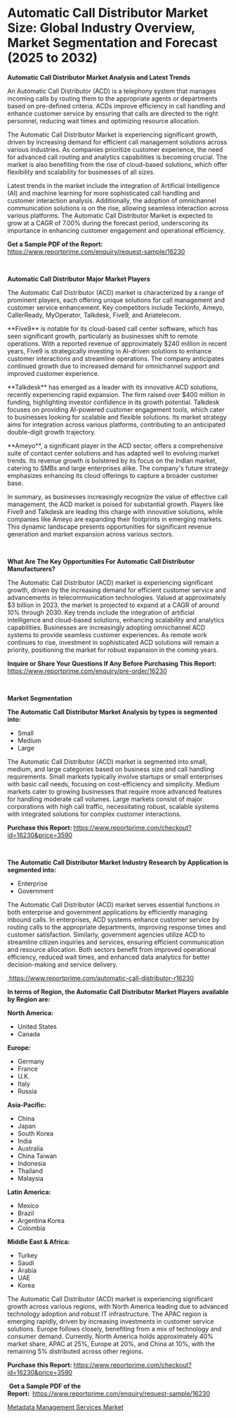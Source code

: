 <p><h1>Automatic Call Distributor Market Size: Global Industry Overview, Market Segmentation and Forecast (2025 to 2032)</h1></p><p><strong>Automatic Call Distributor Market Analysis and Latest Trends</strong></p>
<p><p>An Automatic Call Distributor (ACD) is a telephony system that manages incoming calls by routing them to the appropriate agents or departments based on pre-defined criteria. ACDs improve efficiency in call handling and enhance customer service by ensuring that calls are directed to the right personnel, reducing wait times and optimizing resource allocation.</p><p>The Automatic Call Distributor Market is experiencing significant growth, driven by increasing demand for efficient call management solutions across various industries. As companies prioritize customer experience, the need for advanced call routing and analytics capabilities is becoming crucial. The market is also benefiting from the rise of cloud-based solutions, which offer flexibility and scalability for businesses of all sizes.</p><p>Latest trends in the market include the integration of Artificial Intelligence (AI) and machine learning for more sophisticated call handling and customer interaction analysis. Additionally, the adoption of omnichannel communication solutions is on the rise, allowing seamless interaction across various platforms. The Automatic Call Distributor Market is expected to grow at a CAGR of 7.00% during the forecast period, underscoring its importance in enhancing customer engagement and operational efficiency.</p></p>
<p><strong>Get a Sample PDF of the Report:&nbsp;</strong> <a href="https://www.reportprime.com/enquiry/request-sample/16230?utm_campaign=2252&utm_medium=2&utm_source=Github&utm_content=ia&utm_term=20032025&utm_id=automatic-call-distributor">https://www.reportprime.com/enquiry/request-sample/16230</a></p>
<p>&nbsp;</p>
<p><strong>Automatic Call Distributor Major Market Players</strong></p>
<p><p>The Automatic Call Distributor (ACD) market is characterized by a range of prominent players, each offering unique solutions for call management and customer service enhancement. Key competitors include Teckinfo, Ameyo, CallerReady, MyOperator, Talkdesk, Five9, and Ariatelecom.</p><p>**Five9** is notable for its cloud-based call center software, which has seen significant growth, particularly as businesses shift to remote operations. With a reported revenue of approximately $240 million in recent years, Five9 is strategically investing in AI-driven solutions to enhance customer interactions and streamline operations. The company anticipates continued growth due to increased demand for omnichannel support and improved customer experience.</p><p>**Talkdesk** has emerged as a leader with its innovative ACD solutions, recently experiencing rapid expansion. The firm raised over $400 million in funding, highlighting investor confidence in its growth potential. Talkdesk focuses on providing AI-powered customer engagement tools, which cater to businesses looking for scalable and flexible solutions. Its market strategy aims for integration across various platforms, contributing to an anticipated double-digit growth trajectory.</p><p>**Ameyo**, a significant player in the ACD sector, offers a comprehensive suite of contact center solutions and has adapted well to evolving market trends. Its revenue growth is bolstered by its focus on the Indian market, catering to SMBs and large enterprises alike. The company's future strategy emphasizes enhancing its cloud offerings to capture a broader customer base.</p><p>In summary, as businesses increasingly recognize the value of effective call management, the ACD market is poised for substantial growth. Players like Five9 and Talkdesk are leading this charge with innovative solutions, while companies like Ameyo are expanding their footprints in emerging markets. This dynamic landscape presents opportunities for significant revenue generation and market expansion across various sectors.</p></p>
<p>&nbsp;</p>
<p><strong>What Are The Key Opportunities For Automatic Call Distributor Manufacturers?</strong></p>
<p><p>The Automatic Call Distributor (ACD) market is experiencing significant growth, driven by the increasing demand for efficient customer service and advancements in telecommunication technologies. Valued at approximately $3 billion in 2023, the market is projected to expand at a CAGR of around 10% through 2030. Key trends include the integration of artificial intelligence and cloud-based solutions, enhancing scalability and analytics capabilities. Businesses are increasingly adopting omnichannel ACD systems to provide seamless customer experiences. As remote work continues to rise, investment in sophisticated ACD solutions will remain a priority, positioning the market for robust expansion in the coming years.</p></p>
<p><strong>Inquire or Share Your Questions If Any Before Purchasing This Report:</strong> <a href="https://www.reportprime.com/enquiry/pre-order/16230?utm_campaign=2252&utm_medium=2&utm_source=Github&utm_content=ia&utm_term=20032025&utm_id=automatic-call-distributor">https://www.reportprime.com/enquiry/pre-order/16230</a></p>
<p>&nbsp;</p>
<p><strong>Market Segmentation</strong></p>
<p><strong>The Automatic Call Distributor Market Analysis by types is segmented into:</strong></p>
<p><ul><li>Small</li><li>Medium</li><li>Large</li></ul></p>
<p><p>The Automatic Call Distributor (ACD) market is segmented into small, medium, and large categories based on business size and call handling requirements. Small markets typically involve startups or small enterprises with basic call needs, focusing on cost-efficiency and simplicity. Medium markets cater to growing businesses that require more advanced features for handling moderate call volumes. Large markets consist of major corporations with high call traffic, necessitating robust, scalable systems with integrated solutions for complex customer interactions.</p></p>
<p><strong>Purchase this Report:&nbsp;</strong><a href="https://www.reportprime.com/checkout?id=16230&price=3590&utm_campaign=2252&utm_medium=2&utm_source=Github&utm_content=ia&utm_term=20032025&utm_id=automatic-call-distributor">https://www.reportprime.com/checkout?id=16230&price=3590</a></p>
<p>&nbsp;</p>
<p><strong>The Automatic Call Distributor Market Industry Research by Application is segmented into:</strong></p>
<p><ul><li>Enterprise</li><li>Government</li></ul></p>
<p><p>The Automatic Call Distributor (ACD) market serves essential functions in both enterprise and government applications by efficiently managing inbound calls. In enterprises, ACD systems enhance customer service by routing calls to the appropriate departments, improving response times and customer satisfaction. Similarly, government agencies utilize ACD to streamline citizen inquiries and services, ensuring efficient communication and resource allocation. Both sectors benefit from improved operational efficiency, reduced wait times, and enhanced data analytics for better decision-making and service delivery.</p></p>
<p><a href="https://www.reportprime.com/automatic-call-distributor-r16230?utm_campaign=2252&utm_medium=2&utm_source=Github&utm_content=ia&utm_term=20032025&utm_id=automatic-call-distributor">&nbsp;https://www.reportprime.com/automatic-call-distributor-r16230</a></p>
<p><strong>In terms of Region, the Automatic Call Distributor Market Players available by Region are:</strong></p>
<p>
    <p> <strong> North America: </strong>
        <ul>
            <li>United States</li>
            <li>Canada</li>
        </ul>
        </p> 
    <p> <strong> Europe: </strong>
        <ul>
            <li>Germany</li>
            <li>France</li>
            <li>U.K.</li>
            <li>Italy</li>
            <li>Russia</li>
        </ul>
        </p> 
    <p> <strong> Asia-Pacific: </strong>
        <ul>
            <li>China</li>
            <li>Japan</li>
            <li>South Korea</li>
            <li>India</li>
            <li>Australia</li>
            <li>China Taiwan</li>
            <li>Indonesia</li>
            <li>Thailand</li>
            <li>Malaysia</li>
        </ul>
        </p> 
    <p> <strong> Latin America: </strong>
        <ul>
            <li>Mexico</li>
            <li>Brazil</li>
            <li>Argentina Korea</li>
            <li>Colombia</li>
        </ul>
        </p> 
    <p> <strong> Middle East & Africa: </strong>
        <ul>
            <li>Turkey</li>
            <li>Saudi</li>
            <li>Arabia</li>
            <li>UAE</li>
            <li>Korea</li>
        </ul>
    </p>
    </p>
<p><p>The Automatic Call Distributor (ACD) market is experiencing significant growth across various regions, with North America leading due to advanced technology adoption and robust IT infrastructure. The APAC region is emerging rapidly, driven by increasing investments in customer service solutions. Europe follows closely, benefiting from a mix of technology and consumer demand. Currently, North America holds approximately 40% market share, APAC at 25%, Europe at 20%, and China at 10%, with the remaining 5% distributed across other regions.</p></p>
<p><strong>Purchase this Report: </strong><a href="https://www.reportprime.com/checkout?id=16230&price=3590&utm_campaign=2252&utm_medium=2&utm_source=Github&utm_content=ia&utm_term=20032025&utm_id=automatic-call-distributor">https://www.reportprime.com/checkout?id=16230&price=3590</a></p>
<p>&nbsp;<strong>Get a Sample PDF of the Report:&nbsp;&nbsp;</strong><a href="https://www.reportprime.com/enquiry/request-sample/16230?utm_campaign=2252&utm_medium=2&utm_source=Github&utm_content=ia&utm_term=20032025&utm_id=automatic-call-distributor">https://www.reportprime.com/enquiry/request-sample/16230</a></p>
<p><strong></strong></p>
<p><p><a href="https://github.com/DianaWilson796/Market-Research-Report-List-2/blob/main/metadata-management-services-market.md?utm_campaign=2252&utm_medium=2&utm_source=Github&utm_content=ia&utm_term=20032025&utm_id=automatic-call-distributor">Metadata Management Services Market</a></p></p>